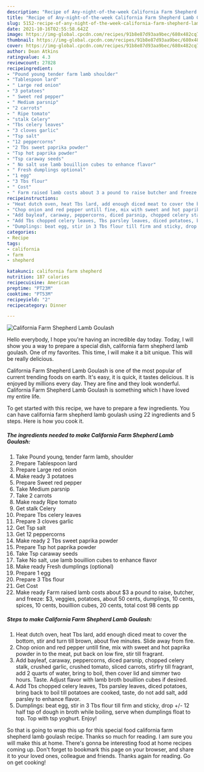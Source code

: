 ```yaml
---
description: "Recipe of Any-night-of-the-week California Farm Shepherd Lamb Goulash"
title: "Recipe of Any-night-of-the-week California Farm Shepherd Lamb Goulash"
slug: 5152-recipe-of-any-night-of-the-week-california-farm-shepherd-lamb-goulash
date: 2021-10-16T02:55:58.642Z
image: https://img-global.cpcdn.com/recipes/91b8e87d93aa9bec/680x482cq70/california-farm-shepherd-lamb-goulash-recipe-main-photo.jpg
thumbnail: https://img-global.cpcdn.com/recipes/91b8e87d93aa9bec/680x482cq70/california-farm-shepherd-lamb-goulash-recipe-main-photo.jpg
cover: https://img-global.cpcdn.com/recipes/91b8e87d93aa9bec/680x482cq70/california-farm-shepherd-lamb-goulash-recipe-main-photo.jpg
author: Dean Atkins
ratingvalue: 4.3
reviewcount: 27828
recipeingredient:
- "Pound young tender farm lamb shoulder"
- "Tablespoon lard"
- " Large red onion"
- "3 potatoes"
- " Sweet red pepper"
- " Medium parsnip"
- "2 carrots"
- " Ripe tomato"
- "stalk Celery"
- "Tbs celery leaves"
- "3 cloves garlic"
- "Tsp salt"
- "12 peppercorns"
- "2 Tbs sweet paprika powder"
- "Tsp hot paprika powder"
- "Tsp caraway seeds"
- " No salt use lamb bouillion cubes to enhance flavor"
- " Fresh dumplings optional"
- "1 egg"
- "3 Tbs flour"
- " Cost"
- " Farm raised lamb costs about 3 a pound to raise butcher and freeze 3 veggies potatoes about 50 cents dumplings 10 cents spices 10 cents bouillion cubes 20 cents total cost 98 cents pp"
recipeinstructions:
- "Heat dutch oven, heat Tbs lard, add enough diced meat to cover the bottom, stir and turn till brown, about five minutes. Slide away from fire."
- "Chop onion and red pepper untill fine, mix with sweet and hot paprika powder in to the meat, put back on low fire, stir till fragrant."
- "Add bayleaf, caraway, peppercorns, diced parsnip, chopped celery stalk, crushed garlic, crushed tomato, sliced carrots, stirfry till fragrant, add 2 quarts of water, bring to boil, then cover lid and simmer two hours. Taste. Adjust flavor with lamb broth bouillion cubes if desired."
- "Add Tbs chopped celery leaves, Tbs parsley leaves, diced potatoes, bring back to boil till potatoes are cooked, taste, do not add salt, add parsley to enhance flavor."
- "Dumplings: beat egg, stir in 3 Tbs flour till firm and sticky, drop +/- 12 half tsp of dough in broth while boiling, serve when dumplings float to top. Top with tsp yoghurt. Enjoy!"
categories:
- Recipe
tags:
- california
- farm
- shepherd

katakunci: california farm shepherd 
nutrition: 187 calories
recipecuisine: American
preptime: "PT23M"
cooktime: "PT53M"
recipeyield: "2"
recipecategory: Dinner

---
```



![California Farm Shepherd Lamb Goulash](https://img-global.cpcdn.com/recipes/91b8e87d93aa9bec/680x482cq70/california-farm-shepherd-lamb-goulash-recipe-main-photo.jpg)

Hello everybody, I hope you're having an incredible day today. Today, I will show you a way to prepare a special dish, california farm shepherd lamb goulash. One of my favorites. This time, I will make it a bit unique. This will be really delicious.

California Farm Shepherd Lamb Goulash is one of the most popular of current trending foods on earth. It's easy, it is quick, it tastes delicious. It is enjoyed by millions every day. They are fine and they look wonderful. California Farm Shepherd Lamb Goulash is something which I have loved my entire life.




To get started with this recipe, we have to prepare a few ingredients. You can have california farm shepherd lamb goulash using 22 ingredients and 5 steps. Here is how you cook it.

<!--inarticleads1-->

##### The ingredients needed to make California Farm Shepherd Lamb Goulash:

1. Take Pound young, tender farm lamb, shoulder
1. Prepare Tablespoon lard
1. Prepare  Large red onion
1. Make ready 3 potatoes
1. Prepare  Sweet red pepper
1. Take  Medium parsnip
1. Take 2 carrots
1. Make ready  Ripe tomato
1. Get stalk Celery
1. Prepare Tbs celery leaves
1. Prepare 3 cloves garlic
1. Get Tsp salt
1. Get 12 peppercorns
1. Make ready 2 Tbs sweet paprika powder
1. Prepare Tsp hot paprika powder
1. Take Tsp caraway seeds
1. Take  No salt, use lamb bouillion cubes to enhance flavor
1. Make ready  Fresh dumplings (optional)
1. Prepare 1 egg
1. Prepare 3 Tbs flour
1. Get  Cost
1. Make ready  Farm raised lamb costs about $3 a pound to raise, butcher, and freeze: $3, veggies, potatoes, about 50 cents, dumplings, 10 cents, spices, 10 cents, bouillion cubes, 20 cents, total cost 98 cents pp




<!--inarticleads2-->

##### Steps to make California Farm Shepherd Lamb Goulash:

1. Heat dutch oven, heat Tbs lard, add enough diced meat to cover the bottom, stir and turn till brown, about five minutes. Slide away from fire.
1. Chop onion and red pepper untill fine, mix with sweet and hot paprika powder in to the meat, put back on low fire, stir till fragrant.
1. Add bayleaf, caraway, peppercorns, diced parsnip, chopped celery stalk, crushed garlic, crushed tomato, sliced carrots, stirfry till fragrant, add 2 quarts of water, bring to boil, then cover lid and simmer two hours. Taste. Adjust flavor with lamb broth bouillion cubes if desired.
1. Add Tbs chopped celery leaves, Tbs parsley leaves, diced potatoes, bring back to boil till potatoes are cooked, taste, do not add salt, add parsley to enhance flavor.
1. Dumplings: beat egg, stir in 3 Tbs flour till firm and sticky, drop +/- 12 half tsp of dough in broth while boiling, serve when dumplings float to top. Top with tsp yoghurt. Enjoy!




So that is going to wrap this up for this special food california farm shepherd lamb goulash recipe. Thanks so much for reading. I am sure you will make this at home. There's gonna be interesting food at home recipes coming up. Don't forget to bookmark this page on your browser, and share it to your loved ones, colleague and friends. Thanks again for reading. Go on get cooking!

